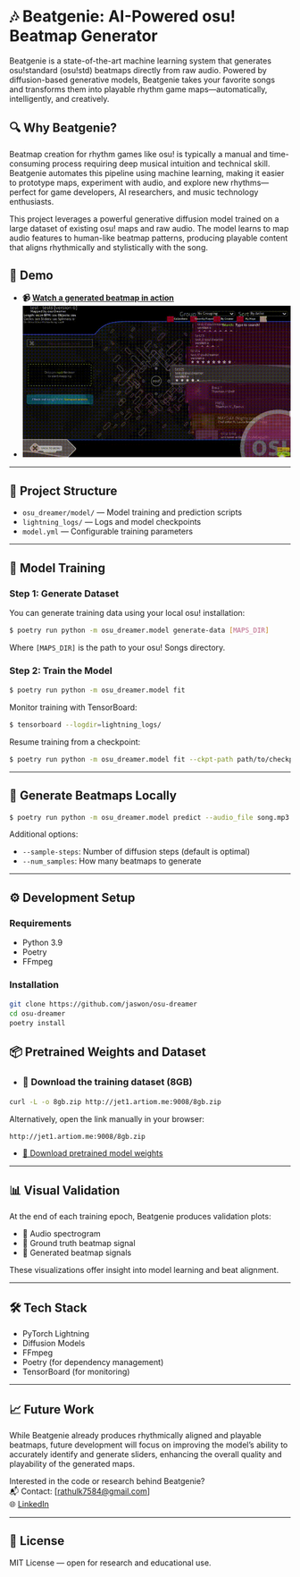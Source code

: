 # 🎶 Beatgenie: AI-Powered osu! Beatmap Generator

Beatgenie is a state-of-the-art machine learning system that generates osu!standard (osu!std) beatmaps directly from raw audio. Powered by diffusion-based generative models, Beatgenie takes your favorite songs and transforms them into playable rhythm game maps—automatically, intelligently, and creatively.

## 🔍 Why Beatgenie?

Beatmap creation for rhythm games like osu! is typically a manual and time-consuming process requiring deep musical intuition and technical skill. Beatgenie automates this pipeline using machine learning, making it easier to prototype maps, experiment with audio, and explore new rhythms—perfect for game developers, AI researchers, and music technology enthusiasts.

This project leverages a powerful generative diffusion model trained on a large dataset of existing osu! maps and raw audio. The model learns to map audio features to human-like beatmap patterns, producing playable content that aligns rhythmically and stylistically with the song.

## 🎥 Demo

- **📹 [Watch a generated beatmap in action](https://drive.google.com/drive/folders/1qbL3JJkcii7D63Ne_oPtwUFyV6pn6Gj6?usp=sharing)**
- ![Beatgenie Demo](beatgenie_demo.gif)

---

## 📁 Project Structure

- `osu_dreamer/model/` — Model training and prediction scripts
- `lightning_logs/` — Logs and model checkpoints
- `model.yml` — Configurable training parameters

---

## 🧠 Model Training

### Step 1: Generate Dataset
You can generate training data using your local osu! installation:

```bash
$ poetry run python -m osu_dreamer.model generate-data [MAPS_DIR]
```

Where `[MAPS_DIR]` is the path to your osu! Songs directory.

### Step 2: Train the Model

```bash
$ poetry run python -m osu_dreamer.model fit
```

Monitor training with TensorBoard:

```bash
$ tensorboard --logdir=lightning_logs/
```

Resume training from a checkpoint:

```bash
$ poetry run python -m osu_dreamer.model fit --ckpt-path path/to/checkpoint.ckpt
```

---

## 🎯 Generate Beatmaps Locally

```bash
$ poetry run python -m osu_dreamer.model predict --audio_file song.mp3 --model_path model.ckpt --num_samples 3 --title "Song Title" --artist "Artist Name"
```

Additional options:

- `--sample-steps`: Number of diffusion steps (default is optimal)
- `--num_samples`: How many beatmaps to generate

---

## ⚙️ Development Setup

### Requirements

- Python 3.9  
- Poetry  
- FFmpeg  

### Installation

```bash
git clone https://github.com/jaswon/osu-dreamer
cd osu-dreamer
poetry install
```

## 📦 Pretrained Weights and Dataset

- ### 📂 Download the training dataset (8GB)

```bash
curl -L -o 8gb.zip http://jet1.artiom.me:9008/8gb.zip
```

Alternatively, open the link manually in your browser:

```
http://jet1.artiom.me:9008/8gb.zip
```
- [📅 Download pretrained model weights](https://drive.google.com/drive/folders/1hKSQ5Zy6o3Jc0vfC8sJqz94O-cT3LBkn?usp=sharing)

---

## 📊 Visual Validation

At the end of each training epoch, Beatgenie produces validation plots:

- 🎵 Audio spectrogram  
- 🧹 Ground truth beatmap signal  
- 🤖 Generated beatmap signals  

These visualizations offer insight into model learning and beat alignment.

---

## 🛠️ Tech Stack

- PyTorch Lightning  
- Diffusion Models  
- FFmpeg  
- Poetry (for dependency management)  
- TensorBoard (for monitoring)  

---

## 📈 Future Work
While Beatgenie already produces rhythmically aligned and playable beatmaps, future development will focus on improving the model’s ability to accurately identify and generate sliders, enhancing the overall quality and playability of the generated maps.

Interested in the code or research behind Beatgenie?  
📬 Contact: [rathulk7584@gmail.com]  
🌐 [LinkedIn](https://www.linkedin.com/in/athulkrishnarenjith/)

---

## 📜 License

MIT License — open for research and educational use.



